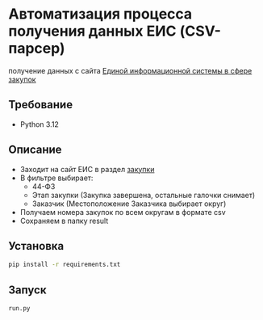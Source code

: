 # Автоматизация процесса получения данных ЕИС (CSV-парсер)

получение данных с сайта [Единой информационной системы в сфере закупок](https://zakupki.gov.ru/)

## Требование

- Python 3.12

## Описание

- Заходит на сайт ЕИС в раздел [закупки](https://zakupki.gov.ru/epz/order/extendedsearch/results.html)
- В фильтре выбирает:
  - 44-ФЗ
  - Этап закупки (Закупка завершена, остальные галочки снимает) 
  - Заказчик (Местоположение Заказчика выбирает округ)
- Получаем номера закупок по всем округам в формате csv 
- Сохраняем в папку result

## Установка

```sh
pip install -r requirements.txt
```

## Запуск

```sh
run.py
```